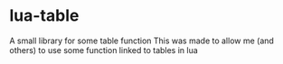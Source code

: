 # lua-table
A small library for some table function
This was made to allow me (and others) to use some function linked to tables in lua
